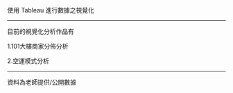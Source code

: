 使用 Tableau 進行數據之視覺化

-------------------------------------------
目前的視覺化分析作品有 
  
  1.101大樓商家分佈分析
  
  2.空運模式分析

---------------------------------------------
資料為老師提供/公開數據
